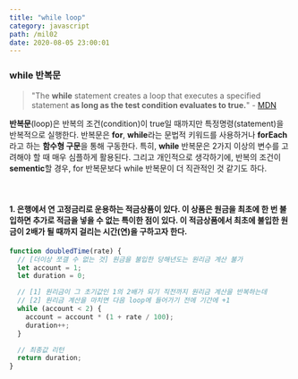 ```yaml
---
title: "while loop"
category: javascript
path: /mil02
date: 2020-08-05 23:00:01
---
```


### while 반복문

> "The **while** statement creates a loop that executes a specified statement **as long as the test condition evaluates to true.**" - [MDN](https://developer.mozilla.org/en-US/docs/Web/JavaScript/Reference/Statements/while)

**반복문**(loop)은 반복의 조건(condition)이 true일 때까지만 특정명령(statement)을 반복적으로 실행한다. 반복문은 **for**, **while**라는 문법적 키워드를 사용하거나 **forEach**라고 하는 **함수형 구문**을 통해 구동한다. 특히, **while** 반복문은 2가지 이상의 변수를 고려해야 할 때 매우 심플하게 활용된다. 그리고 개인적으로 생각하기에, 반복의 조건이 **sementic**할 경우, for 반복문보다 while 반복문이 더 직관적인 것 같기도 하다.
<br>
<br>
<br>

#### 1. 은행에서 연 고정금리로 운용하는 적금상품이 있다. 이 상품은 원금을 최초에 한 번 불입하면 추가로 적금을 넣을 수 없는 특이한 점이 있다. 이 적금상품에서 최초에 불입한 원금이 2배가 될 때까지 걸리는 시간(연)을 구하고자 한다.

```js
function doubledTime(rate) {
  // [더이상 쪼갤 수 없는 것] 원금을 불입한 당해년도는 원리금 계산 불가
  let account = 1;
  let duration = 0;

  // [1] 원리금이 그 초기값인 1의 2배가 되기 직전까지 원리금 계산을 반복하는데
  // [2] 원리금 계산을 마치면 다음 loop에 들어가기 전에 기간에 +1
  while (account < 2) {
    account = account * (1 + rate / 100);
    duration++;
  }

  // 최종값 리턴
  return duration;
}
```
